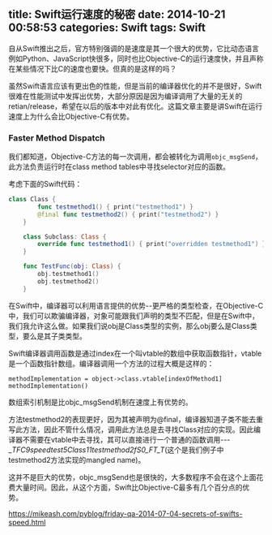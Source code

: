 title: Swift运行速度的秘密
date: 2014-10-21 00:58:53
categories: Swift
tags: Swift
---
自从Swift推出之后，官方特别强调的是速度是其一个很大的优势，它比动态语言例如Python、JavaScript快很多，同时也比Objective-C的运行速度快，并且声称在某些情况下比C的速度也要快。但真的是这样的吗？
<!-- more -->

虽然Swift语言应该有更出色的性能，但是当前的编译器优化的并不是很好，Swift很难在性能测试中发挥出优势，大部分原因是因为编译调用了大量的无关的retian/release，希望在以后的版本中对此有优化。这篇文章主要是讲Swift在运行速度上为什么会比Objective-C有优势。

### Faster Method Dispatch

我们都知道，Objective-C方法的每一次调用，都会被转化为调用`objc_msgSend`，此方法负责运行时在class method tables中寻找selector对应的函数。

考虑下面的Swift代码：
```Swift
class Class {
        func testmethod1() { print("testmethod1") }
        @final func testmethod2() { print("testmethod2") }
    }

    class Subclass: Class {
        override func testmethod1() { print("overridden testmethod1") }
    }

    func TestFunc(obj: Class) {
        obj.testmethod1()
        obj.testmethod2()
    }

```
在Swift中，编译器可以利用语言提供的优势--更严格的类型检查，在Objective-C中，我们可以欺骗编译器，对象可能跟我们声明的类型不匹配，但是在Swift中，我们我允许这么做。如果我们说obj是Class类型的实例，那么obj要么是Class类型，要么是其子类类型。

Swift编译器调用函数是通过index在一个叫vtable的数组中获取函数指针，vtable是一个函数指针数组。编译器调用一个方法的过程大概是这样的：
```
methodImplementation = object->class.vtable[indexOfMethod1]
methodImplementation()
```
数组索引机制是比objc_msgSend机制在速度上有优势的。

方法testmethod2的表现更好，因为其被声明为@final，编译器知道子类不能去重写此方法，因此不管什么情况，调用此方法总是去寻找Class对应的实现。因此编译器不需要在vtable中去寻找，其可以直接进行一个普通的函数调用---__TFC9speedtest5Class11testmethod2fS0_FT_T_(这个是我们例子中testmethod2方法实现的mangled name)。

这并不是巨大的优势，objc_msgSend也是很快的，大多数程序不会在这个上面花费大量时间。因此，从这个方面，Swift比Objective-C最多有几个百分点的优势。

































https://mikeash.com/pyblog/friday-qa-2014-07-04-secrets-of-swifts-speed.html

